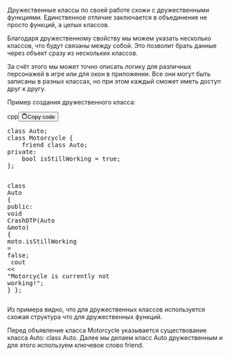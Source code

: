 <p>Дружественные классы по своей работе схожи с дружественными функциями. 
Единственное отличие заключается в объединение не просто функций, а целых классов.</p>
<p>Благодаря дружественному свойству мы можем указать несколько классов, что будут связаны между собой. 
Это позволит брать данные через объект сразу из нескольких классов.</p>
<p>За счёт этого мы может точно описать логику для различных персонажей в игре или для окон в приложении. 
Все они могут быть записаны в разных классах, но при этом каждый сможет иметь доступ друг к другу.</p>
<p>Пример создания дружественного класса:</p>
<div class="code-element"><div class="lang-line"><text>cpp</text><button class="copy-button"id="codea2e4306ae00a73adf7eedb3f7e80c396b"onclick="copyCode(codea2e4306ae00a73adf7eedb3f7e80c396, codea2e4306ae00a73adf7eedb3f7e80c396b)"><svg stroke="currentColor"fill="none"stroke-width="2"viewBox="0 0 24 24"stroke-linecap="round"stroke-linejoin="round"class="h-4 w-4"height="1em"width="1em"xmlns="http://www.w3.org/2000/svg"><path d="M16 4h2a2 2 0 0 1 2 2v14a2 2 0 0 1-2 2H6a2 2 0 0 1-2-2V6a2 2 0 0 1 2-2h2"></path><rect x="8" y="2" width="8" height="4" rx="1" ry="1"></rect></svg><text>Copy code</text></button></div><div class="code" id="codea2e4306ae00a73adf7eedb3f7e80c396"><div class="highlight"><pre><span></span><span class="k">class</span><span class="w"> </span><span class="nc">Auto</span><span class="p">;</span>
<span class="k">class</span><span class="w"> </span><span class="nc">Motorcycle</span><span class="w"> </span><span class="p">{</span>
<span class="w">    </span><span class="k">friend</span><span class="w"> </span><span class="k">class</span><span class="w"> </span><span class="nc">Auto</span><span class="p">;</span>
<span class="k">private</span><span class="o">:</span><span class="w"> </span>
<span class="w">    </span><span class="kt">bool</span><span class="w"> </span><span class="n">isStillWorking</span><span class="w"> </span><span class="o">=</span><span class="w"> </span><span class="nb">true</span><span class="p">;</span>
<span class="p">};</span>

<span class="k">class</span><span class="w"> </span><span class="nc">Auto</span><span class="w"> </span><span class="p">{</span>
<span class="k">public</span><span class="o">:</span>
<span class="w">    </span><span class="kt">void</span><span class="w"> </span><span class="n">CrashDTP</span><span class="p">(</span><span class="n">Auto</span><span class="w"> </span><span class="o">&amp;</span><span class="n">moto</span><span class="p">)</span><span class="w"> </span><span class="p">{</span>
<span class="w">        </span><span class="n">moto</span><span class="p">.</span><span class="n">isStillWorking</span><span class="w"> </span><span class="o">=</span><span class="w"> </span><span class="nb">false</span><span class="p">;</span>
<span class="w">        </span><span class="n">cout</span><span class="w"> </span><span class="o">&lt;&lt;</span><span class="w"> </span><span class="s">&quot;Motorcycle is currently not working!&quot;</span><span class="p">;</span>
<span class="w">    </span><span class="p">}</span>
<span class="p">};</span>
</pre></div></div></div>

<p>Из примера видно, что для дружественных классов используется схожая структура что для дружественных функций.</p>
<p>Перед объявление класса Motorcycle указывается существование класса Auto: class Auto. 
Далее мы делаем класс Auto дружественным и для этого используем ключевое слово friend.</p>